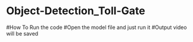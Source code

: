 # Object-Detection_Toll-Gate

#How To Run the code
#Open the model file and just run it
#Output video will be saved
